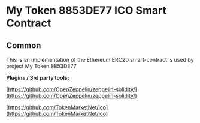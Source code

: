 # My Token 8853DE77 ICO Smart Contract

## Common

This is an implementation of the Ethereum ERC20 smart-contract is used by project My Token 8853DE77

<b>Plugins / 3rd party tools:</b>

[https://github.com/OpenZeppelin/zeppelin-solidity/](https://github.com/OpenZeppelin/zeppelin-solidity/)

[https://github.com/TokenMarketNet/ico](https://github.com/TokenMarketNet/ico)